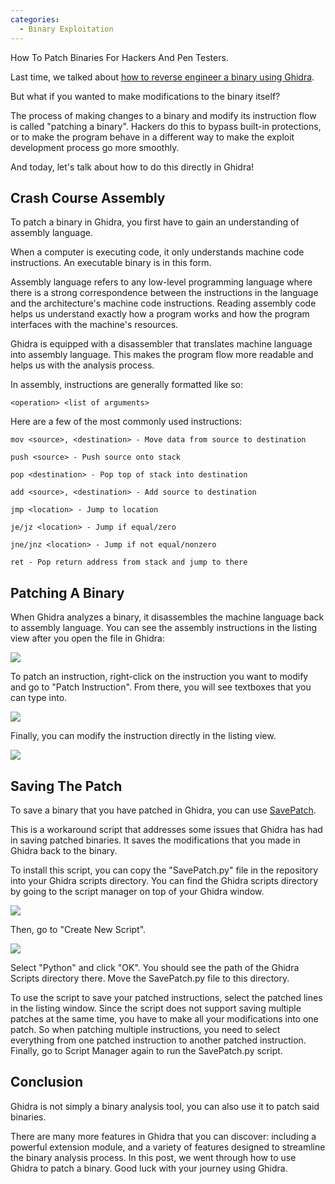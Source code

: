 ```yaml
---
categories:
  - Binary Exploitation
---
```


How To Patch Binaries For Hackers And Pen Testers.

Last time, we talked about [how to reverse engineer a binary using Ghidra](https://vkili.github.io/blog/intro-to-reverse-engineering/).

But what if you wanted to make modifications to the binary itself?

The process of making changes to a binary and modify its instruction flow is called "patching a binary". Hackers do this to bypass built-in protections, or to make the program behave in a different way to make the exploit development process go more smoothly.

And today, let's talk about how to do this directly in Ghidra!

## Crash Course Assembly

To patch a binary in Ghidra, you first have to gain an understanding of assembly language.

When a computer is executing code, it only understands machine code instructions. An executable binary is in this form.

Assembly language refers to any low-level programming language where there is a strong correspondence between the instructions in the language and the architecture's machine code instructions. Reading assembly code helps us understand exactly how a program works and how the program interfaces with the machine's resources.

Ghidra is equipped with a disassembler that translates machine language into assembly language. This makes the program flow more readable and helps us with the analysis process.

In assembly, instructions are generally formatted like so:

```<operation> <list of arguments>```

Here are a few of the most commonly used instructions:

```
mov <source>, <destination> - Move data from source to destination

push <source> - Push source onto stack

pop <destination> - Pop top of stack into destination

add <source>, <destination> - Add source to destination

jmp <location> - Jump to location

je/jz <location> - Jump if equal/zero

jne/jnz <location> - Jump if not equal/nonzero

ret - Pop return address from stack and jump to there
```

## Patching A Binary

When Ghidra analyzes a binary, it disassembles the machine language back to assembly language. You can see the assembly instructions in the listing view after you open the file in Ghidra:

![](https://github.com/vkili/blog/raw/master/assets/images/binary-08.png)


To patch an instruction, right-click on the instruction you want to modify and go to "Patch Instruction". From there, you will see textboxes that you can type into.

![](https://github.com/vkili/blog/raw/master/assets/images/binary-09.png)


Finally, you can modify the instruction directly in the listing view.

![](https://github.com/vkili/blog/raw/master/assets/images/binary-10.png)


## Saving The Patch

To save a binary that you have patched in Ghidra, you can use [SavePatch](https://github.com/schlafwandler/ghidra_SavePatch).

This is a workaround script that addresses some issues that Ghidra has had in saving patched binaries. It saves the modifications that you made in Ghidra back to the binary.

To install this script, you can copy the "SavePatch.py" file in the repository into your Ghidra scripts directory. You can find the Ghidra scripts directory by going to the script manager on top of your Ghidra window.

![](https://github.com/vkili/blog/raw/master/assets/images/binary-11.png)


Then, go to "Create New Script".

![](https://github.com/vkili/blog/raw/master/assets/images/binary-12.png)


Select "Python" and click "OK". You should see the path of the Ghidra Scripts directory there. Move the SavePatch.py file to this directory.

To use the script to save your patched instructions, select the patched lines in the listing window. Since the script does not support saving multiple patches at the same time, you have to make all your modifications into one patch. So when patching multiple instructions, you need to select everything from one patched instruction to another patched instruction. Finally, go to Script Manager again to run the SavePatch.py script.

## Conclusion

Ghidra is not simply a binary analysis tool, you can also use it to patch said binaries.

There are many more features in Ghidra that you can discover: including a powerful extension module, and a variety of features designed to streamline the binary analysis process. In this post, we went through how to use Ghidra to patch a binary. Good luck with your journey using Ghidra.